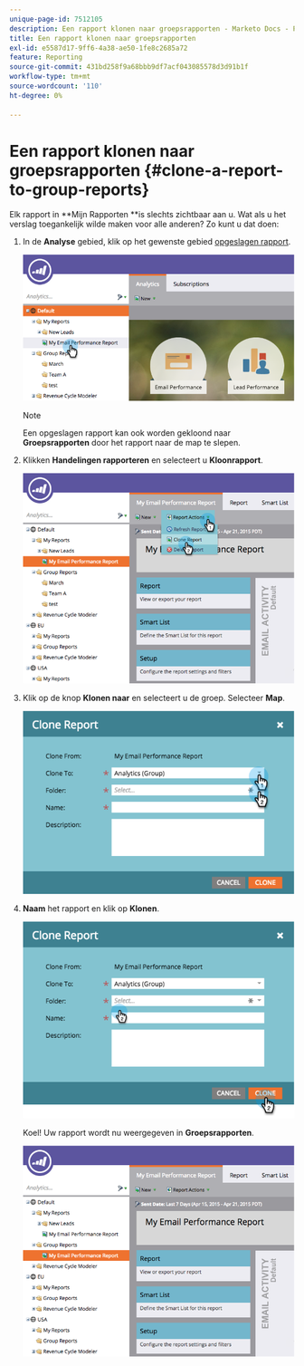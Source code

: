 ```yaml
---
unique-page-id: 7512105
description: Een rapport klonen naar groepsrapporten - Marketo Docs - Productdocumentatie
title: Een rapport klonen naar groepsrapporten
exl-id: e5587d17-9ff6-4a38-ae50-1fe8c2685a72
feature: Reporting
source-git-commit: 431bd258f9a68bbb9df7acf043085578d3d91b1f
workflow-type: tm+mt
source-wordcount: '110'
ht-degree: 0%

---
```


# Een rapport klonen naar groepsrapporten {#clone-a-report-to-group-reports}

Elk rapport in **Mijn Rapporten **is slechts zichtbaar aan u. Wat als u het verslag toegankelijk wilde maken voor alle anderen? Zo kunt u dat doen:

1. In de **Analyse** gebied, klik op het gewenste gebied [opgeslagen rapport](/help/marketo/product-docs/reporting/basic-reporting/creating-reports/save-a-report.md).

   ![](assets/image2015-4-21-11-3a25-3a54.png)

   >[!NOTE]
   >
   >Een opgeslagen rapport kan ook worden gekloond naar **Groepsrapporten** door het rapport naar de map te slepen.

1. Klikken **Handelingen rapporteren** en selecteert u **Kloonrapport**.

   ![](assets/image2015-4-21-11-3a29-3a32.png)

1. Klik op de knop **Klonen naar** en selecteert u de groep. Selecteer **Map**.

   ![](assets/image2015-4-21-11-3a32-3a0.png)

1. **Naam** het rapport en klik op **Klonen**.

   ![](assets/image2015-4-21-11-3a33-3a11.png)

   Koel! Uw rapport wordt nu weergegeven in **Groepsrapporten**.

   ![](assets/image2015-4-21-11-3a37-3a25.png)
